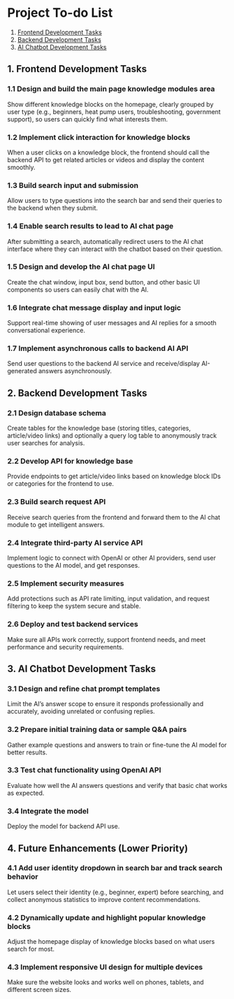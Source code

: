 # Project To-do List
1. [Frontend Development Tasks](#1-frontend-development-tasks)
2. [Backend Development Tasks](#2-backend-development-tasks)
3. [AI Chatbot Development Tasks](#3-ai-chatbot-development-tasks)
## 1. Frontend Development Tasks
### 1.1 Design and build the main page knowledge modules area
Show different knowledge blocks on the homepage, clearly grouped by user type (e.g., beginners, heat pump users, troubleshooting, government support), so users can quickly find what interests them.

### 1.2 Implement click interaction for knowledge blocks
When a user clicks on a knowledge block, the frontend should call the backend API to get related articles or videos and display the content smoothly.

### 1.3 Build search input and submission
Allow users to type questions into the search bar and send their queries to the backend when they submit.

### 1.4 Enable search results to lead to AI chat page
After submitting a search, automatically redirect users to the AI chat interface where they can interact with the chatbot based on their question.

### 1.5 Design and develop the AI chat page UI
Create the chat window, input box, send button, and other basic UI components so users can easily chat with the AI.

### 1.6 Integrate chat message display and input logic
Support real-time showing of user messages and AI replies for a smooth conversational experience.

### 1.7 Implement asynchronous calls to backend AI API
Send user questions to the backend AI service and receive/display AI-generated answers asynchronously.

## 2. Backend Development Tasks
### 2.1 Design database schema
Create tables for the knowledge base (storing titles, categories, article/video links) and optionally a query log table to anonymously track user searches for analysis.

### 2.2 Develop API for knowledge base
Provide endpoints to get article/video links based on knowledge block IDs or categories for the frontend to use.

### 2.3 Build search request API
Receive search queries from the frontend and forward them to the AI chat module to get intelligent answers.

### 2.4 Integrate third-party AI service API
Implement logic to connect with OpenAI or other AI providers, send user questions to the AI model, and get responses.

### 2.5 Implement security measures
Add protections such as API rate limiting, input validation, and request filtering to keep the system secure and stable.

### 2.6 Deploy and test backend services
Make sure all APIs work correctly, support frontend needs, and meet performance and security requirements.

## 3. AI Chatbot Development Tasks
### 3.1 Design and refine chat prompt templates
Limit the AI’s answer scope to ensure it responds professionally and accurately, avoiding unrelated or confusing replies.

### 3.2 Prepare initial training data or sample Q&A pairs
Gather example questions and answers to train or fine-tune the AI model for better results.

### 3.3 Test chat functionality using OpenAI API
Evaluate how well the AI answers questions and verify that basic chat works as expected.

### 3.4 Integrate the model
Deploy the model for backend API use.

## 4. Future Enhancements (Lower Priority)
### 4.1 Add user identity dropdown in search bar and track search behavior
Let users select their identity (e.g., beginner, expert) before searching, and collect anonymous statistics to improve content recommendations.

### 4.2 Dynamically update and highlight popular knowledge blocks
Adjust the homepage display of knowledge blocks based on what users search for most.

### 4.3 Implement responsive UI design for multiple devices
Make sure the website looks and works well on phones, tablets, and different screen sizes.

<!-- ### 4.4 Develop user feedback collection and analysis
Provide a way for users to submit feedback to help improve the system continuously.-->
